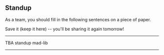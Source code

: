 ## Standup

As a team, you should fill in the following sentences on a piece of paper.

Save it (keep it here) -- you'll be sharing it again tomorrow!

---

TBA standup mad-lib

---
